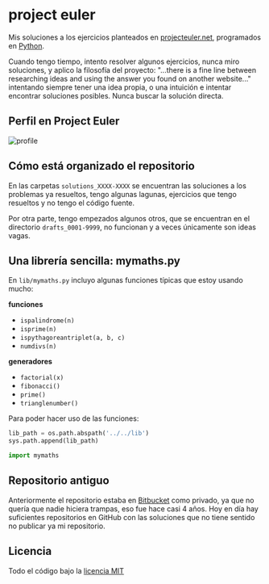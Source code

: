 # project euler

Mis soluciones a los ejercicios planteados en [projecteuler.net], programados
en [Python].

Cuando tengo tiempo, intento resolver algunos ejercicios, nunca miro
soluciones, y aplico la filosofía del proyecto: "...there is a fine line
between researching ideas and using the answer you found on another website..."
intentando siempre tener una idea propia, o una intuición e intentar encontrar
soluciones posibles. Nunca buscar la solución directa.

## Perfil en Project Euler

![profile]

## Cómo está organizado el repositorio

En las carpetas `solutions_XXXX-XXXX` se encuentran las soluciones a los
problemas ya resueltos, tengo algunas lagunas, ejercicios que tengo resueltos
y no tengo el código fuente.

Por otra parte, tengo empezados algunos otros, que se encuentran en el
directorio `drafts_0001-9999`, no funcionan y a veces únicamente son ideas
vagas.

## Una librería sencilla: mymaths.py 

En `lib/mymaths.py` incluyo algunas funciones típicas que estoy usando mucho:

**funciones**
- `ispalindrome(n)`
- `isprime(n)`
- `ispythagoreantriplet(a, b, c)`
- `numdivs(n)`

**generadores**
- `factorial(x)`
- `fibonacci()`
- `prime()`
- `trianglenumber()`

Para poder hacer uso de las funciones:

```python
lib_path = os.path.abspath('../../lib')
sys.path.append(lib_path)

import mymaths
```

## Repositorio antiguo

Anteriormente el repositorio estaba en [Bitbucket] como privado, ya que no
quería que nadie hiciera trampas, eso fue hace casi 4 años. Hoy en día hay
suficientes repositorios en GitHub con las soluciones que no tiene sentido no
publicar ya mi repositorio.

## Licencia

Todo el código bajo la [licencia MIT][license]

[projecteuler.net]:https://projecteuler.net
[Python]:https://www.python.org
[Bitbucket]:https://bitbucket.org
[profile]:https://projecteuler.net/profile/pnicolas.png
[license]:LICENSE

